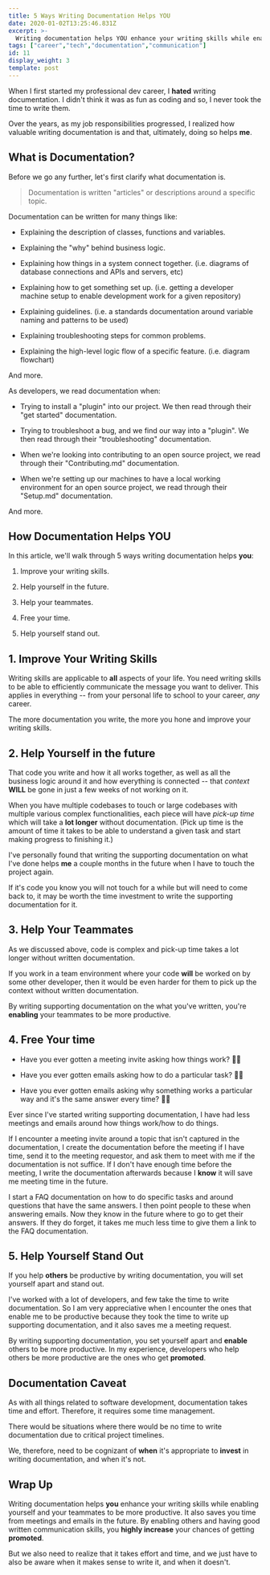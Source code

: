 ```yaml
---
title: 5 Ways Writing Documentation Helps YOU
date: 2020-01-02T13:25:46.831Z
excerpt: >-
  Writing documentation helps YOU enhance your writing skills while enabling yourself and your teammates to be more productive. It also saves you time from meetings and emails in the future. By enabling others and having good written communication skills, you highly increase your chances of getting promoted.
tags: ["career","tech","documentation","communication"]
id: 11
display_weight: 3
template: post
---
```


When I first started my professional dev career, I **hated** writing documentation. I didn't think it was as fun as coding and so, I never took the time to write them.

Over the years, as my job responsibilities progressed, I realized how valuable writing documentation is and that, ultimately, doing so helps **me**.

## What is Documentation?

Before we go any further, let's first clarify what documentation is.

> Documentation is written "articles" or descriptions around a specific topic.

Documentation can be written for many things like:

* Explaining the description of classes, functions and variables.

* Explaining the "why" behind business logic.

* Explaining how things in a system connect together. (i.e. diagrams of database connections and APIs and servers, etc)

* Explaining how to get something set up. (i.e. getting a developer machine setup to enable development work for a given repository)

* Explaining guidelines. (i.e. a standards documentation around variable naming and patterns to be used)

* Explaining troubleshooting steps for common problems.

* Explaining the high-level logic flow of a specific feature. (i.e. diagram flowchart)

And more.

As developers, we read documentation when:

* Trying to install a "plugin" into our project. We then read through their "get started" documentation.

* Trying to troubleshoot a bug, and we find our way into a "plugin". We then read through their "troubleshooting" documentation.

* When we're looking into contributing to an open source project, we read through their "Contributing.md" documentation.

* When we're setting up our machines to have a local working environment for an open source project, we read through their "Setup.md" documentation.

And more.

## How Documentation Helps YOU

In this article, we'll walk through 5 ways writing documentation helps **you**:

1. Improve your writing skills.

1. Help yourself in the future.

1. Help your teammates.

1. Free your time.

1. Help yourself stand out.

## 1. Improve Your Writing Skills

Writing skills are applicable to **all** aspects of your life. You need writing skills to be able to efficiently communicate  the message you want to deliver. This applies in everything -- from your personal life to school to your career, *any* career.

The more documentation you write, the more you hone and improve your writing skills.

## 2. Help Yourself in the future
That code you write and how it all works together, as well as all the business logic around it and how everything is connected -- that *context* **WILL** be gone in just a few weeks of not working on it.

When you have multiple codebases to touch or large codebases with multiple various complex functionalities, each piece will have *pick-up time* which will take a **lot longer** without documentation. (Pick up time is the amount of time it takes to be able to understand a given task and start making progress to finishing it.)

I've personally found that writing the supporting documentation on what I've done helps **me** a couple months in the future when I have to touch the project again.

If it's code you know you will not touch for a while but will need to come back to, it may be worth the time investment to write the supporting documentation for it.

## 3. Help Your Teammates

As we discussed above, code is complex and pick-up time takes a lot longer without written documentation.

If you work in a team environment where your code **will** be worked on by some other developer, then it would be even harder for them to pick up the context without written documentation.

By writing supporting documentation on the what you've written, you're **enabling** your teammates to be more productive.

## 4. Free Your time

* Have you ever gotten a meeting invite asking how things work? 🙋‍♀️

* Have you ever gotten emails asking how to do a particular task? 🙋‍♀️

* Have you ever gotten emails asking why something works a particular way and it's the same answer every time? 🙋‍♀️

Ever since I've started writing supporting documentation, I have had less meetings and emails around how things work/how to do things.

If I encounter a meeting invite around a topic that isn't captured in the documentation, I create the documentation before the meeting if I have time, send it to the meeting requestor, and ask them to meet with me if the documentation is not suffice. If I don't have enough time before the meeting, I write the documentation afterwards because I **know** it will save me meeting time in the future.

I start a FAQ documentation on how to do specific tasks and around questions that have the same answers. I then point people to these when answering emails. Now they know in the future where to go to get their answers. If they do forget, it takes me much less time to give them a link to the FAQ documentation.

## 5. Help Yourself Stand Out

If you help **others** be productive by writing documentation, you will set yourself apart and stand out. 

I've worked with a lot of developers, and few take the time to write documentation. So I am very appreciative when I encounter the ones that enable me to be productive because they took the time to write up supporting documentation, and it also saves me a meeting request.

By writing supporting documentation, you set yourself apart and **enable** others to be more productive. In my experience, developers who help others be more productive are the ones who get **promoted**. 

## Documentation Caveat

As with all things related to software development, documentation takes time and effort. Therefore, it requires some time management. 

There would be situations where there would be no time to write documentation due to critical project timelines.

We, therefore, need to be cognizant of **when** it's appropriate to **invest** in writing documentation, and when it's not.

## Wrap Up

Writing documentation helps **you** enhance your writing skills while enabling yourself and your teammates to be more productive. It also saves you time from meetings and emails in the future. By enabling others and having good written communication skills, you **highly increase** your chances of getting **promoted**.

But we also need to realize that it takes effort and time, and we just have to also be aware when it makes sense to write it, and when it doesn't.